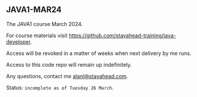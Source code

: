 ## JAVA1-MAR24
The JAVA1 course March 2024.

For course materials visit https://github.com/stayahead-training/java-developer.

Access will be revoked in a matter of weeks when next delivery by me runs.

Access to this code repo will remain up indefinitely. 

Any questions, contact me alanl@stayahead.com.

Status: `incomplete as of Tuesday 26 March`.
